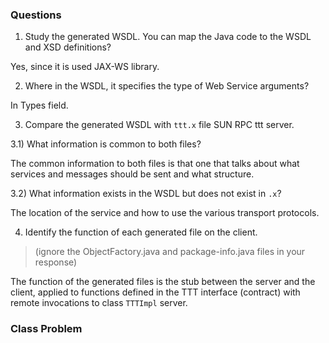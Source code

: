 ### Questions

1) Study the generated WSDL. You can map the Java code to the WSDL and XSD definitions?

Yes, since it is used JAX-WS library.

2) Where in the WSDL, it specifies the type of Web Service arguments?

In Types field.

3) Compare the generated WSDL with `ttt.x` file SUN RPC ttt server.

3.1) What information is common to both files?

The common information to both files is that one that talks about what services and messages should be sent and what structure.

3.2) What information exists in the WSDL but does not exist in `.x`?

The location of the service and how to use the various transport protocols.

4) Identify the function of each generated file on the client.

> (ignore the ObjectFactory.java and package-info.java files in your response)

The function of the generated files is the stub between the server and the client, applied to functions defined in the TTT interface (contract) with remote invocations to class `TTTImpl` server.

### Class Problem

